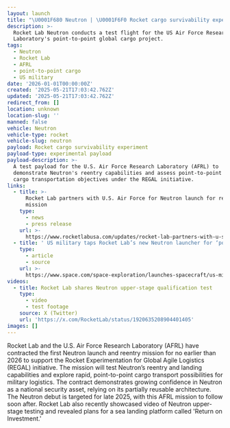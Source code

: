 ```yaml
---
layout: launch
title: "\U0001F680 Neutron | \U0001F6F0 Rocket cargo survivability experiment"
description: >-
  Rocket Lab Neutron conducts a test flight for the US Air Force Research
  Laboratory's point-to-point global cargo project.
tags:
  - Neutron
  - Rocket Lab
  - AFRL
  - point-to-point cargo
  - US military
date: '2026-01-01T00:00:00Z'
created: '2025-05-21T17:03:42.762Z'
updated: '2025-05-21T17:03:42.762Z'
redirect_from: []
location: unknown
location-slug: ''
manned: false
vehicle: Neutron
vehicle-type: rocket
vehicle-slug: neutron
payload: Rocket cargo survivability experiment
payload-type: experimental payload
payload-description: >-
  A test payload for the U.S. Air Force Research Laboratory (AFRL) to
  demonstrate Neutron's reentry capabilities and assess point-to-point global
  cargo transportation objectives under the REGAL initiative.
links:
  - title: >-
      Rocket Lab partners with U.S. Air Force for Neutron launch for re-entry
      mission
    type:
      - news
      - press release
    url: >-
      https://www.rocketlabusa.com/updates/rocket-lab-partners-with-u-s-air-force-for-neutron-launch-for-re-entry-mission
  - title: ' US military taps Rocket Lab’s new Neutron launcher for ‘point to point’ cargo test flight in 2026 '
    type:
      - article
      - source
    url: >-
      https://www.space.com/space-exploration/launches-spacecraft/us-military-taps-rocket-labs-new-neutron-launcher-for-point-to-point-cargo-test-flight-in-2026
videos:
  - title: Rocket Lab shares Neutron upper-stage qualification test
    type:
      - video
      - test footage
    source: X (Twitter)
    url: 'https://x.com/RocketLab/status/1920635208904401405'
images: []
---
```

Rocket Lab and the U.S. Air Force Research Laboratory (AFRL) have contracted the first Neutron launch and reentry mission for no earlier than 2026 to support the Rocket Experimentation for Global Agile Logistics (REGAL) initiative. The mission will test Neutron’s reentry and landing capabilities and explore rapid, point-to-point cargo transport possibilities for military logistics. The contract demonstrates growing confidence in Neutron as a national security asset, relying on its partially reusable architecture. The Neutron debut is targeted for late 2025, with this AFRL mission to follow soon after. Rocket Lab also recently showcased video of Neutron upper-stage testing and revealed plans for a sea landing platform called 'Return on Investment.'
